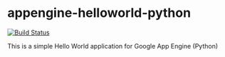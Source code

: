 appengine-helloworld-python
===========================

[![Build Status](https://travis-ci.org/GoogleCloudPlatform/appengine-helloworld-python.svg)](https://travis-ci.org/GoogleCloudPlatform/appengine-helloworld-python)

This is a simple Hello World application for Google App Engine (Python)
